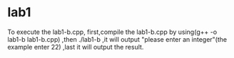 # lab1

To execute the lab1-b.cpp,
first,compile the lab1-b.cpp by using(g++ -o lab1-b lab1-b.cpp)
,then ./lab1-b
,it will output "please enter an integer"(the example enter 22)
,last it will output the result.

